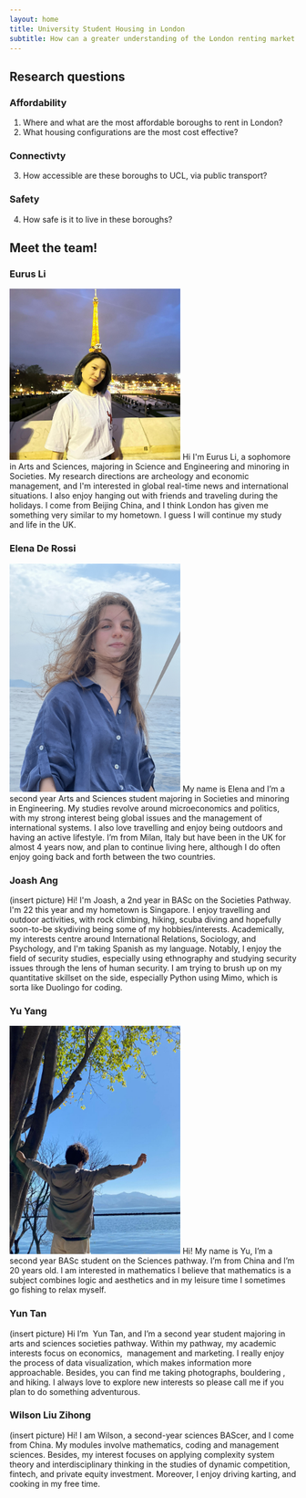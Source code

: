 ```yaml
---
layout: home
title: University Student Housing in London
subtitle: How can a greater understanding of the London renting market better inform students’ decision-making when looking for accommodation?
---
```

## Research questions

### Affordability
1. Where and what are the most affordable boroughs to rent in London?
2. What housing configurations are the most cost effective?

### Connectivty
3. How accessible are these boroughs to UCL, via public transport?

### Safety
4. How safe is it to live in these boroughs?

## Meet the team!

### Eurus Li
<img src="img/PHOTO-2023-12-12-15-38-16.jpg" alt="Image Alt Text" width="300" />
Hi I'm Eurus Li, a sophomore in Arts and Sciences, majoring in Science and Engineering and minoring in Societies. My research directions are archeology and economic management, and I'm interested in global real-time news and international situations. I also enjoy hanging out with friends and traveling during the holidays. I come from Beijing China, and I think London has given me something very similar to my hometown. I guess I will continue my study and life in the UK.

### Elena De Rossi
<img src="img/IMG_6865.jpeg" alt="Image Alt Text" width="300" />
My name is Elena and I’m a second year Arts and Sciences student majoring in Societies and minoring in Engineering. My studies revolve around microeconomics and politics, with my strong interest being global issues and the management of international systems. I also love travelling and enjoy being outdoors and having an active lifestyle. I’m from Milan, Italy but have been in the UK for almost 4 years now, and plan to continue living here, although I do often enjoy going back and forth between the two countries.

### Joash Ang
(insert picture)
Hi! I'm Joash, a 2nd year in BASc on the Societies Pathway. I'm 22 this year and my hometown is Singapore. I enjoy travelling and outdoor activities, with rock climbing, hiking, scuba diving and hopefully soon-to-be skydiving being some of my hobbies/interests. Academically, my interests centre around International Relations, Sociology, and Psychology, and I'm taking Spanish as my language. Notably, I enjoy the field of security studies, especially using ethnography and studying security issues through the lens of human security. I am trying to brush up on my quantitative skillset on the side, especially Python using Mimo, which is sorta like Duolingo for coding.

### Yu Yang
<img src="img/PHOTO-2023-12-23-01-27-57.jpg" alt="Image Alt Text" width="300" />
Hi! My name is Yu, I’m a second year BASc student on the Sciences pathway. I’m from China and l’m 20 years old. l am interested in mathematics l believe that mathematics is a subject combines logic and aesthetics and in my leisure time I sometimes go fishing to relax myself.

### Yun Tan
(insert picture)
Hi I’m  Yun Tan, and I’m a second year student majoring in arts and sciences societies pathway. Within my pathway, my academic interests focus on economics,  management and marketing. I really enjoy the process of data visualization, which makes information more approachable. Besides, you can find me taking photographs, bouldering , and hiking. I always love to explore new interests so please call me if you plan to do something adventurous.

### Wilson Liu Zihong
(insert picture)
Hi! I am Wilson, a second-year sciences BAScer, and I come from China. My modules involve mathematics, coding and management sciences. Besides, my interest focuses on applying complexity system theory and interdisciplinary thinking in the studies of dynamic competition, fintech, and private equity investment. Moreover, I enjoy driving karting, and cooking in my free time.

